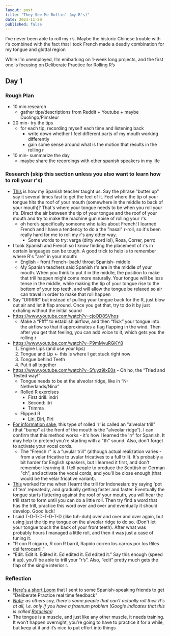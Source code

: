 ```yaml
---
layout: post
title: "They See Me Rollin' (my R's)"
date: 2023-11-20
published: false
---
```


I’ve never been able to roll my r’s. Maybe the historic Chinese trouble with r’s combined with the fact that I took French made a deadly combination for my tongue and glottal region

While I’m unemployed, I’m embarking on 1-week long projects, and the first one is focusing on Deliberate Practice for Rolling R’s

## Day 1
### Rough Plan
- 10 min research
    - gather tips/descriptions from Reddit + Youtube + maybe Duolingo/Pimsleur
- 20 min- try the tips
    - for each tip, recording myself each time and listening back
        - write down whether I feel different parts of my mouth working differently
        - gain some sense around what is the motion that results in the rolling r
- 10 min- summarize the day
    - maybe share the recordings with other spanish speakers in my life

### Research (skip this section unless you also want to learn how to roll your r's)
- [This](https://www.reddit.com/r/IWantToLearn/comments/5m79rk/iwtl_how_to_roll_my_rs/dc1d4za/) is how my Spanish teacher taught us. Say the phrase "butter up" say it several times fast to get the feel of it. Feel where the tip of your tongue hits the roof of your mouth (somewhere in the middle to back of your mouth)? That's where your tongue needs to be when you roll your r's. Direct the air between the tip of your tongue and the roof of your mouth and try to make the machine gun noise of rolling your r's.
    - oh here’s specifically someone who talks about French! I learned French and I have a tendency to do a the "nasal" r-roll, so it's been really hard for me to roll my r's any other way.
        - Some words to try: verga (dirty word lol), Rosa, Correr, perro
- I took Spanish and French so I know finding the placement of r's in certain languages can be tough. A good trick to help is to remember where R's "are" in your mouth:
    - English - front French- back/ throat Spanish- middle
    - My Spanish teachers said Spanish r's are in the middle of your mouth. When you think to put it in the middle, the position to make that trill happen might come more naturally. Your tongue will be less tense in the middle, while making the tip of your tongue rise to the bottom of your top teeth, and will allow the tongue be relaxed so air can travel in order to make that roll happen
- Say "DRRRR" but instead of pulling your tongue back for the R, just blow out air and let it flap around. Once you get that, try to do it by just exhaling without the initial sound
- https://www.youtube.com/watch?v=cjoOD8SVhos
    - Make a “Ffff” to establish airflow, and then “flick” your tongue into the airflow so that it approximates a flag flapping in the wind. Then after you get that feeling, you can add voice to it, which gets you the rolling r
- https://www.youtube.com/watch?v=P9mMvuRGKY8
    1. Engine Lips (and use your lips)
    2. Tongue and Lip ← this is where I get stuck right now
    3. Tongue behind Teeth
    4. Put it all together
- https://www.youtube.com/watch?v=Sfuyz9lxE0s - Oh ho, the “Tried and Tested way!”
    - Tongue needs to be at the alveolar ridge, like in “N- Netherlands/Nina”
    - Rolled R exercises
        - First drill: indri
        - Second: itri
        - Trimma
    - Flipped R
        - Liri, Diri, Piri
- [For information sake](https://www.reddit.com/r/languagelearning/comments/srrcjk/how_to_do_a_rolling_r_tutorial/hwueedx/), this type of rolled 'r' is called an "alveolar trill" (that "bump" at the front of the mouth is the "alveolar ridge"). I can confirm that this method works - it's how I learned the 'rr' for Spanish. It may help to pretend you're starting with a "th" sound. Also, don't forget to activate your vocal cords.
    - The "French r" is a "uvular trill" (although actual realization varies - from a velar fricative to uvular fricatives to a full trill). It's probably a bit harder for English speakers, but I learned it first, and don't remember learning it. I tell people to produce the Scottish or German "ch", and activate the vocal cords, and you'll be close enough (that would be the velar fricative variant).
- [This](https://www.reddit.com/r/languagelearning/comments/f2eabh/how_did_you_learn_to_trillroll_your_rs/fhd11rc/) worked for me when I learnt the trill for Indonesian: try saying 'pot of tea' repeatedly, and gradually getting faster and faster. Eventually the tongue starts fluttering against the roof of your mouth, you will hear the trill start to form until you can do a little roll. Then try find a word that has the trill, practice this word over and over and eventually it should develop. Good luck!
- I said T-D-T-D-T-D-T-D (like tuh-duh) over and over and over again, but using just the tip my tongue on the alveolar ridge to do so. (Don't let your tongue touch the back of your front teeth). After what was probably hours I managed a little roll, and then it was just a case of tuning it.
- "R con R cigarro, R con R barril, Rapido corren los carros por los Riles del ferrocarril.”
- “Edit. Edit it. Edited it. Ed edited it. Ed edited it.” Say this enough (speed it up), you’ll be able to trill your “r’s”. Also, “edit” pretty much gets the flap of the single interior r.

### Reflection
- [Here's a short Loom](https://www.loom.com/share/09e9c07c76db4fe5b3620706683d8e1e?sid=a82f7440-136c-4116-92b5-8ac5697a0082) that I sent to some Spanish-speaking friends to get "Deliberate Practice real time feedback"
- *[Note](https://www.reddit.com/r/LifeProTips/comments/10fkjz/lpt_request_how_to_roll_your_rs/c6d6bp0/): as others say, there's some people that can't actually roll their R's at all, i.e. only if you have a fraenum problem (Google indicates that this is called [Rotacism](https://es.wikipedia.org/wiki/Rotacismo))*
- The tongue is a muscle, and just like any other muscle, it needs training. It won’t happen overnight, you’re going to have to practice it for a while, but keep at it and it’s nice to put effort into things